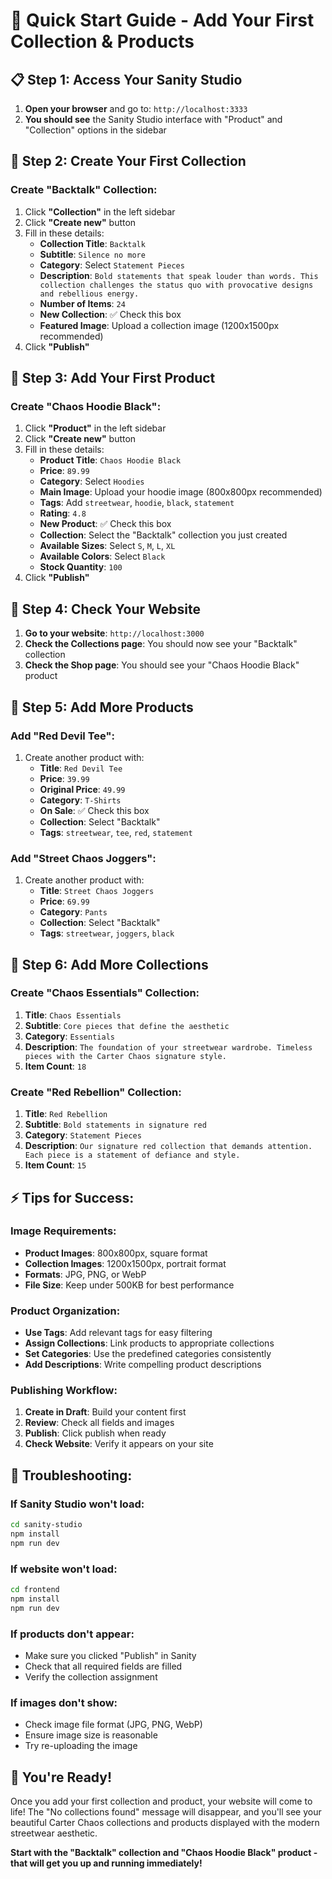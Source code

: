 # 🚀 Quick Start Guide - Add Your First Collection & Products

## 📋 Step 1: Access Your Sanity Studio

1. **Open your browser** and go to: `http://localhost:3333`
2. **You should see** the Sanity Studio interface with "Product" and "Collection" options in the sidebar

## 🎯 Step 2: Create Your First Collection

### **Create "Backtalk" Collection:**
1. Click **"Collection"** in the left sidebar
2. Click **"Create new"** button
3. Fill in these details:
   - **Collection Title**: `Backtalk`
   - **Subtitle**: `Silence no more`
   - **Category**: Select `Statement Pieces`
   - **Description**: `Bold statements that speak louder than words. This collection challenges the status quo with provocative designs and rebellious energy.`
   - **Number of Items**: `24`
   - **New Collection**: ✅ Check this box
   - **Featured Image**: Upload a collection image (1200x1500px recommended)
4. Click **"Publish"**

## 👕 Step 3: Add Your First Product

### **Create "Chaos Hoodie Black":**
1. Click **"Product"** in the left sidebar
2. Click **"Create new"** button
3. Fill in these details:
   - **Product Title**: `Chaos Hoodie Black`
   - **Price**: `89.99`
   - **Category**: Select `Hoodies`
   - **Main Image**: Upload your hoodie image (800x800px recommended)
   - **Tags**: Add `streetwear`, `hoodie`, `black`, `statement`
   - **Rating**: `4.8`
   - **New Product**: ✅ Check this box
   - **Collection**: Select the "Backtalk" collection you just created
   - **Available Sizes**: Select `S`, `M`, `L`, `XL`
   - **Available Colors**: Select `Black`
   - **Stock Quantity**: `100`
4. Click **"Publish"**

## 🔄 Step 4: Check Your Website

1. **Go to your website**: `http://localhost:3000`
2. **Check the Collections page**: You should now see your "Backtalk" collection
3. **Check the Shop page**: You should see your "Chaos Hoodie Black" product

## 📝 Step 5: Add More Products

### **Add "Red Devil Tee":**
1. Create another product with:
   - **Title**: `Red Devil Tee`
   - **Price**: `39.99`
   - **Original Price**: `49.99`
   - **Category**: `T-Shirts`
   - **On Sale**: ✅ Check this box
   - **Collection**: Select "Backtalk"
   - **Tags**: `streetwear`, `tee`, `red`, `statement`

### **Add "Street Chaos Joggers":**
1. Create another product with:
   - **Title**: `Street Chaos Joggers`
   - **Price**: `69.99`
   - **Category**: `Pants`
   - **Collection**: Select "Backtalk"
   - **Tags**: `streetwear`, `joggers`, `black`

## 🎨 Step 6: Add More Collections

### **Create "Chaos Essentials" Collection:**
1. **Title**: `Chaos Essentials`
2. **Subtitle**: `Core pieces that define the aesthetic`
3. **Category**: `Essentials`
4. **Description**: `The foundation of your streetwear wardrobe. Timeless pieces with the Carter Chaos signature style.`
5. **Item Count**: `18`

### **Create "Red Rebellion" Collection:**
1. **Title**: `Red Rebellion`
2. **Subtitle**: `Bold statements in signature red`
3. **Category**: `Statement Pieces`
4. **Description**: `Our signature red collection that demands attention. Each piece is a statement of defiance and style.`
5. **Item Count**: `15`

## ⚡ Tips for Success:

### **Image Requirements:**
- **Product Images**: 800x800px, square format
- **Collection Images**: 1200x1500px, portrait format
- **Formats**: JPG, PNG, or WebP
- **File Size**: Keep under 500KB for best performance

### **Product Organization:**
- **Use Tags**: Add relevant tags for easy filtering
- **Assign Collections**: Link products to appropriate collections
- **Set Categories**: Use the predefined categories consistently
- **Add Descriptions**: Write compelling product descriptions

### **Publishing Workflow:**
1. **Create in Draft**: Build your content first
2. **Review**: Check all fields and images
3. **Publish**: Click publish when ready
4. **Check Website**: Verify it appears on your site

## 🔧 Troubleshooting:

### **If Sanity Studio won't load:**
```bash
cd sanity-studio
npm install
npm run dev
```

### **If website won't load:**
```bash
cd frontend
npm install
npm run dev
```

### **If products don't appear:**
- Make sure you clicked "Publish" in Sanity
- Check that all required fields are filled
- Verify the collection assignment

### **If images don't show:**
- Check image file format (JPG, PNG, WebP)
- Ensure image size is reasonable
- Try re-uploading the image

## 🎉 You're Ready!

Once you add your first collection and product, your website will come to life! The "No collections found" message will disappear, and you'll see your beautiful Carter Chaos collections and products displayed with the modern streetwear aesthetic.

**Start with the "Backtalk" collection and "Chaos Hoodie Black" product - that will get you up and running immediately!** 